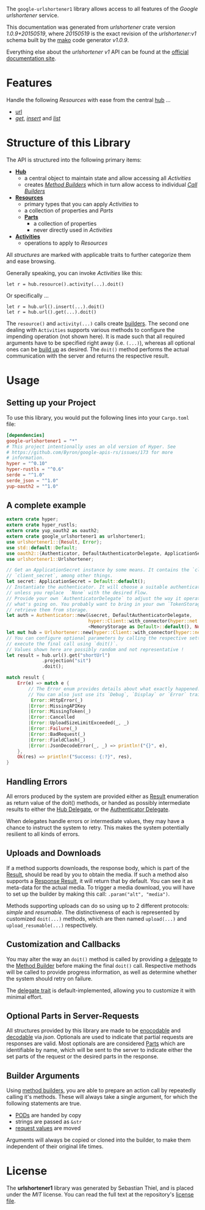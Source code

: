 <!---
DO NOT EDIT !
This file was generated automatically from 'src/mako/api/README.md.mako'
DO NOT EDIT !
-->
The `google-urlshortener1` library allows access to all features of the *Google urlshortener* service.

This documentation was generated from *urlshortener* crate version *1.0.9+20150519*, where *20150519* is the exact revision of the *urlshortener:v1* schema built by the [mako](http://www.makotemplates.org/) code generator *v1.0.9*.

Everything else about the *urlshortener* *v1* API can be found at the
[official documentation site](https://developers.google.com/url-shortener/v1/getting_started).
# Features

Handle the following *Resources* with ease from the central [hub](https://docs.rs/google-urlshortener1/1.0.9+20150519/google_urlshortener1/struct.Urlshortener.html) ... 

* [url](https://docs.rs/google-urlshortener1/1.0.9+20150519/google_urlshortener1/struct.Url.html)
 * [*get*](https://docs.rs/google-urlshortener1/1.0.9+20150519/google_urlshortener1/struct.UrlGetCall.html), [*insert*](https://docs.rs/google-urlshortener1/1.0.9+20150519/google_urlshortener1/struct.UrlInsertCall.html) and [*list*](https://docs.rs/google-urlshortener1/1.0.9+20150519/google_urlshortener1/struct.UrlListCall.html)




# Structure of this Library

The API is structured into the following primary items:

* **[Hub](https://docs.rs/google-urlshortener1/1.0.9+20150519/google_urlshortener1/struct.Urlshortener.html)**
    * a central object to maintain state and allow accessing all *Activities*
    * creates [*Method Builders*](https://docs.rs/google-urlshortener1/1.0.9+20150519/google_urlshortener1/trait.MethodsBuilder.html) which in turn
      allow access to individual [*Call Builders*](https://docs.rs/google-urlshortener1/1.0.9+20150519/google_urlshortener1/trait.CallBuilder.html)
* **[Resources](https://docs.rs/google-urlshortener1/1.0.9+20150519/google_urlshortener1/trait.Resource.html)**
    * primary types that you can apply *Activities* to
    * a collection of properties and *Parts*
    * **[Parts](https://docs.rs/google-urlshortener1/1.0.9+20150519/google_urlshortener1/trait.Part.html)**
        * a collection of properties
        * never directly used in *Activities*
* **[Activities](https://docs.rs/google-urlshortener1/1.0.9+20150519/google_urlshortener1/trait.CallBuilder.html)**
    * operations to apply to *Resources*

All *structures* are marked with applicable traits to further categorize them and ease browsing.

Generally speaking, you can invoke *Activities* like this:

```Rust,ignore
let r = hub.resource().activity(...).doit()
```

Or specifically ...

```ignore
let r = hub.url().insert(...).doit()
let r = hub.url().get(...).doit()
```

The `resource()` and `activity(...)` calls create [builders][builder-pattern]. The second one dealing with `Activities` 
supports various methods to configure the impending operation (not shown here). It is made such that all required arguments have to be 
specified right away (i.e. `(...)`), whereas all optional ones can be [build up][builder-pattern] as desired.
The `doit()` method performs the actual communication with the server and returns the respective result.

# Usage

## Setting up your Project

To use this library, you would put the following lines into your `Cargo.toml` file:

```toml
[dependencies]
google-urlshortener1 = "*"
# This project intentionally uses an old version of Hyper. See
# https://github.com/Byron/google-apis-rs/issues/173 for more
# information.
hyper = "^0.10"
hyper-rustls = "^0.6"
serde = "^1.0"
serde_json = "^1.0"
yup-oauth2 = "^1.0"
```

## A complete example

```Rust
extern crate hyper;
extern crate hyper_rustls;
extern crate yup_oauth2 as oauth2;
extern crate google_urlshortener1 as urlshortener1;
use urlshortener1::{Result, Error};
use std::default::Default;
use oauth2::{Authenticator, DefaultAuthenticatorDelegate, ApplicationSecret, MemoryStorage};
use urlshortener1::Urlshortener;

// Get an ApplicationSecret instance by some means. It contains the `client_id` and 
// `client_secret`, among other things.
let secret: ApplicationSecret = Default::default();
// Instantiate the authenticator. It will choose a suitable authentication flow for you, 
// unless you replace  `None` with the desired Flow.
// Provide your own `AuthenticatorDelegate` to adjust the way it operates and get feedback about 
// what's going on. You probably want to bring in your own `TokenStorage` to persist tokens and
// retrieve them from storage.
let auth = Authenticator::new(&secret, DefaultAuthenticatorDelegate,
                              hyper::Client::with_connector(hyper::net::HttpsConnector::new(hyper_rustls::TlsClient::new())),
                              <MemoryStorage as Default>::default(), None);
let mut hub = Urlshortener::new(hyper::Client::with_connector(hyper::net::HttpsConnector::new(hyper_rustls::TlsClient::new())), auth);
// You can configure optional parameters by calling the respective setters at will, and
// execute the final call using `doit()`.
// Values shown here are possibly random and not representative !
let result = hub.url().get("shortUrl")
             .projection("sit")
             .doit();

match result {
    Err(e) => match e {
        // The Error enum provides details about what exactly happened.
        // You can also just use its `Debug`, `Display` or `Error` traits
         Error::HttpError(_)
        |Error::MissingAPIKey
        |Error::MissingToken(_)
        |Error::Cancelled
        |Error::UploadSizeLimitExceeded(_, _)
        |Error::Failure(_)
        |Error::BadRequest(_)
        |Error::FieldClash(_)
        |Error::JsonDecodeError(_, _) => println!("{}", e),
    },
    Ok(res) => println!("Success: {:?}", res),
}

```
## Handling Errors

All errors produced by the system are provided either as [Result](https://docs.rs/google-urlshortener1/1.0.9+20150519/google_urlshortener1/enum.Result.html) enumeration as return value of 
the doit() methods, or handed as possibly intermediate results to either the 
[Hub Delegate](https://docs.rs/google-urlshortener1/1.0.9+20150519/google_urlshortener1/trait.Delegate.html), or the [Authenticator Delegate](https://docs.rs/yup-oauth2/*/yup_oauth2/trait.AuthenticatorDelegate.html).

When delegates handle errors or intermediate values, they may have a chance to instruct the system to retry. This 
makes the system potentially resilient to all kinds of errors.

## Uploads and Downloads
If a method supports downloads, the response body, which is part of the [Result](https://docs.rs/google-urlshortener1/1.0.9+20150519/google_urlshortener1/enum.Result.html), should be
read by you to obtain the media.
If such a method also supports a [Response Result](https://docs.rs/google-urlshortener1/1.0.9+20150519/google_urlshortener1/trait.ResponseResult.html), it will return that by default.
You can see it as meta-data for the actual media. To trigger a media download, you will have to set up the builder by making
this call: `.param("alt", "media")`.

Methods supporting uploads can do so using up to 2 different protocols: 
*simple* and *resumable*. The distinctiveness of each is represented by customized 
`doit(...)` methods, which are then named `upload(...)` and `upload_resumable(...)` respectively.

## Customization and Callbacks

You may alter the way an `doit()` method is called by providing a [delegate](https://docs.rs/google-urlshortener1/1.0.9+20150519/google_urlshortener1/trait.Delegate.html) to the 
[Method Builder](https://docs.rs/google-urlshortener1/1.0.9+20150519/google_urlshortener1/trait.CallBuilder.html) before making the final `doit()` call. 
Respective methods will be called to provide progress information, as well as determine whether the system should 
retry on failure.

The [delegate trait](https://docs.rs/google-urlshortener1/1.0.9+20150519/google_urlshortener1/trait.Delegate.html) is default-implemented, allowing you to customize it with minimal effort.

## Optional Parts in Server-Requests

All structures provided by this library are made to be [enocodable](https://docs.rs/google-urlshortener1/1.0.9+20150519/google_urlshortener1/trait.RequestValue.html) and 
[decodable](https://docs.rs/google-urlshortener1/1.0.9+20150519/google_urlshortener1/trait.ResponseResult.html) via *json*. Optionals are used to indicate that partial requests are responses 
are valid.
Most optionals are are considered [Parts](https://docs.rs/google-urlshortener1/1.0.9+20150519/google_urlshortener1/trait.Part.html) which are identifiable by name, which will be sent to 
the server to indicate either the set parts of the request or the desired parts in the response.

## Builder Arguments

Using [method builders](https://docs.rs/google-urlshortener1/1.0.9+20150519/google_urlshortener1/trait.CallBuilder.html), you are able to prepare an action call by repeatedly calling it's methods.
These will always take a single argument, for which the following statements are true.

* [PODs][wiki-pod] are handed by copy
* strings are passed as `&str`
* [request values](https://docs.rs/google-urlshortener1/1.0.9+20150519/google_urlshortener1/trait.RequestValue.html) are moved

Arguments will always be copied or cloned into the builder, to make them independent of their original life times.

[wiki-pod]: http://en.wikipedia.org/wiki/Plain_old_data_structure
[builder-pattern]: http://en.wikipedia.org/wiki/Builder_pattern
[google-go-api]: https://github.com/google/google-api-go-client

# License
The **urlshortener1** library was generated by Sebastian Thiel, and is placed 
under the *MIT* license.
You can read the full text at the repository's [license file][repo-license].

[repo-license]: https://github.com/Byron/google-apis-rsblob/master/LICENSE.md
